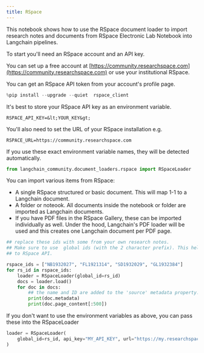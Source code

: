 ```yaml
---
title: RSpace
---
```


This notebook shows how to use the RSpace document loader to import research notes and documents from RSpace Electronic
Lab Notebook into Langchain pipelines.

To start you'll need an RSpace account and an API key.

You can set up a free account at [https://community.researchspace.com](https://community.researchspace.com) or use your institutional RSpace.

You can get an RSpace API token from your account's profile page.

```python
%pip install --upgrade --quiet  rspace_client
```

It's best to store your RSpace API key as an environment variable.

    RSPACE_API_KEY=&lt;YOUR_KEY&gt;

You'll also need to set the URL of your RSpace installation e.g.

    RSPACE_URL=https://community.researchspace.com

If you use these exact environment variable names, they will be detected automatically.

```python
from langchain_community.document_loaders.rspace import RSpaceLoader
```

You can import various items from RSpace:

* A single RSpace structured or basic document. This will map 1-1 to a Langchain document.
* A folder or noteook. All documents inside the notebook or folder are imported as Langchain documents.
* If you have PDF files in the RSpace Gallery, these can be imported individually as well. Under the hood, Langchain's PDF loader will be used and this creates one Langchain document per PDF page.

```python
## replace these ids with some from your own research notes.
## Make sure to use  global ids (with the 2 character prefix). This helps the loader know which API calls to make
## to RSpace API.

rspace_ids = ["NB1932027", "FL1921314", "SD1932029", "GL1932384"]
for rs_id in rspace_ids:
    loader = RSpaceLoader(global_id=rs_id)
    docs = loader.load()
    for doc in docs:
        ## the name and ID are added to the 'source' metadata property.
        print(doc.metadata)
        print(doc.page_content[:500])
```

If you don't want to use the environment variables as above, you can pass these into the RSpaceLoader

```python
loader = RSpaceLoader(
    global_id=rs_id, api_key="MY_API_KEY", url="https://my.researchspace.com"
)
```
